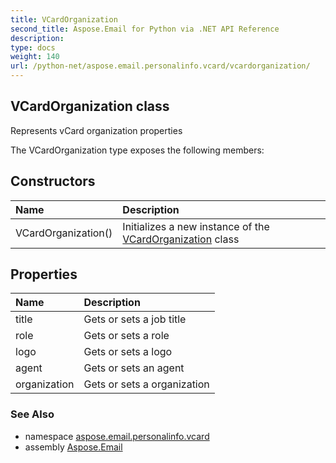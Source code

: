```yaml
---
title: VCardOrganization
second_title: Aspose.Email for Python via .NET API Reference
description: 
type: docs
weight: 140
url: /python-net/aspose.email.personalinfo.vcard/vcardorganization/
---
```


## VCardOrganization class

Represents vCard organization properties

The VCardOrganization type exposes the following members:
## Constructors
| Name | Description |
| :- | :- |
|VCardOrganization()|Initializes a new instance of the [VCardOrganization](/email/python-net/aspose.email.personalinfo.vcard/vcardorganization/) class|
## Properties
| Name | Description |
| :- | :- |
|title|Gets or sets a job title|
|role|Gets or sets a role|
|logo|Gets or sets a logo|
|agent|Gets or sets an agent|
|organization|Gets or sets a organization|

### See Also

* namespace [aspose.email.personalinfo.vcard](/email/python-net/aspose.email.personalinfo.vcard/)
* assembly [Aspose.Email](/email/python-net/)

